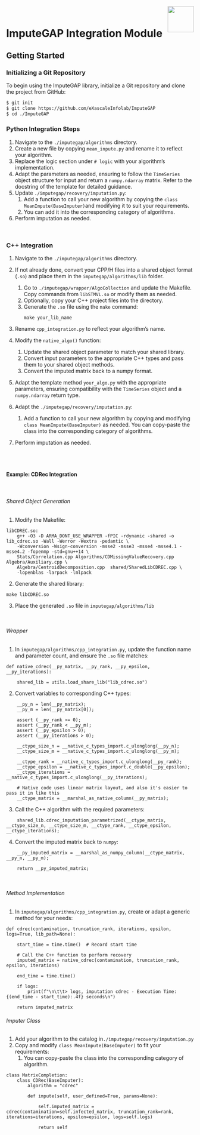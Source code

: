 <img align="right" width="70" height="70" src="https://www.naterscreations.com/imputegap/logo_imputegab.png" >
<br />

# ImputeGAP Integration Module

## Getting Started

### Initializing a Git Repository

To begin using the ImputeGAP library, initialize a Git repository and clone the project from GitHub:

```bash
$ git init
$ git clone https://github.com/eXascaleInfolab/ImputeGAP
$ cd ./ImputeGAP
``` 

### Python Integration Steps

1) Navigate to the ```./imputegap/algorithms``` directory.
2) Create a new file by copying ```mean_inpute.py``` and rename it to reflect your algorithm.
3) Replace the logic section under ```# logic``` with your algorithm’s implementation.
4) Adapt the parameters as needed, ensuring to follow the ```TimeSeries``` object structure for input and return a ```numpy.ndarray``` matrix. Refer to the docstring of the template for detailed guidance.
5) Update  ```./imputegap/recovery/imputation.py```:
   1) Add a function to call your new algorithm by copying the ```class MeanImpute(BaseImputer)```and modifying it to suit your requirements.
   2) You can add it into the corresponding category of algorithms.
6) Perform imputation as needed.

<br />

### C++ Integration
1) Navigate to the ```./imputegap/algorithms``` directory.
2) If not already done, convert your CPP/H files into a shared object format  (```.so```) and place them in the  ```imputegap/algorithms/lib``` folder.
   1) Go to ```./imputegap/wrapper/AlgoCollection```  and update the Makefile. Copy commands from ```libSTMVL.so``` or modify them as needed.
   2) Optionally, copy your C++ project files into the directory.
   3) Generate the ```.so``` file using the ```make``` command:
      ```
      make your_lib_name
      ```

3) Rename ```cpp_integration.py```  to reflect your algorithm’s name.
4) Modify the ```native_algo()``` function: 
   1) Update the shared object parameter to match your shared library.
   2) Convert input parameters to the appropriate C++ types and pass them to your shared object methods.
   3) Convert the imputed matrix back to a numpy format.
5) Adapt the template method ```your_algo.py``` with the appropriate parameters, ensuring compatibility with the ```TimeSeries``` object and a ```numpy.ndarray``` return type.
6) Adapt the  ```./imputegap/recovery/imputation.py```:
   1) Add a function to call your new algorithm by copying and modifying ```class MeanImpute(BaseImputer)``` as needed. You can copy-paste the class into the corresponding category of algorithms.
7) Perform imputation as needed.
 
<br /><br />


#### Example: CDRec Integration

<br />

######  Shared Object Generation

1) Modify the Makefile:
```
libCDREC.so: 
    g++ -O3 -D ARMA_DONT_USE_WRAPPER -fPIC -rdynamic -shared -o lib_cdrec.so -Wall -Werror -Wextra -pedantic \
	-Wconversion -Wsign-conversion -msse2 -msse3 -msse4 -msse4.1 -msse4.2 -fopenmp -std=gnu++14 \
	Stats/Correlation.cpp Algorithms/CDMissingValueRecovery.cpp  Algebra/Auxiliary.cpp \
	Algebra/CentroidDecomposition.cpp  shared/SharedLibCDREC.cpp \
	-lopenblas -larpack -lmlpack
```

2) Generate the shared library:

```
make libCDREC.so
```

3) Place the generated ```.so``` file in ```imputegap/algorithms/lib```

<br />

######  Wrapper 

1) In ```imputegap/algorithms/cpp_integration.py```, update the function name and parameter count, and ensure the ```.so``` file matches:
```
def native_cdrec(__py_matrix, __py_rank, __py_epsilon, __py_iterations):

    shared_lib = utils.load_share_lib("lib_cdrec.so")
```

2) Convert variables to corresponding C++ types:
```
    __py_n = len(__py_matrix);
    __py_m = len(__py_matrix[0]);

    assert (__py_rank >= 0);
    assert (__py_rank < __py_m);
    assert (__py_epsilon > 0);
    assert (__py_iterations > 0);

    __ctype_size_n = __native_c_types_import.c_ulonglong(__py_n);
    __ctype_size_m = __native_c_types_import.c_ulonglong(__py_m);

    __ctype_rank = __native_c_types_import.c_ulonglong(__py_rank);
    __ctype_epsilon = __native_c_types_import.c_double(__py_epsilon);
    __ctype_iterations = __native_c_types_import.c_ulonglong(__py_iterations);
    
    # Native code uses linear matrix layout, and also it's easier to pass it in like this
    __ctype_matrix = __marshal_as_native_column(__py_matrix);
```
3) Call the C++ algorithm with the required parameters:
```
    shared_lib.cdrec_imputation_parametrized(__ctype_matrix, __ctype_size_n, __ctype_size_m, __ctype_rank, __ctype_epsilon, __ctype_iterations);
```

4) Convert the imputed matrix back to ```numpy```:
```
    __py_imputed_matrix = __marshal_as_numpy_column(__ctype_matrix, __py_n, __py_m);

    return __py_imputed_matrix;
```

<br />


######  Method Implementation

1) In ```imputegap/algorithms/cpp_integration.py```, create or adapt a generic method for your needs:

```
def cdrec(contamination, truncation_rank, iterations, epsilon, logs=True, lib_path=None):
   
    start_time = time.time()  # Record start time

    # Call the C++ function to perform recovery
    imputed_matrix = native_cdrec(contamination, truncation_rank, epsilon, iterations)

    end_time = time.time()

    if logs:
        print(f"\n\t\t> logs, imputation cdrec - Execution Time: {(end_time - start_time):.4f} seconds\n")

    return imputed_matrix
```

######  Imputer Class

1) Add your algorithm to the catalog in```./imputegap/recovery/imputation.py```
2) Copy and modify ```class MeanImpute(BaseImputer)```  to fit your requirements:
   1) You can copy-paste the class into the corresponding category of algorithm.

```
class MatrixCompletion:
    class CDRec(BaseImputer):
        algorithm = "cdrec"

        def impute(self, user_defined=True, params=None):
            
            self.imputed_matrix = cdrec(contamination=self.infected_matrix, truncation_rank=rank, iterations=iterations, epsilon=epsilon, logs=self.logs)
            
            return self
```

